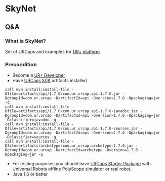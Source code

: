 # SkyNet

## Q&A

### What is SkyNet? 
 Set of URCaps and examples for [UR+ platform](https://www.universal-robots.com/plus/)


### Precondition
* Become a [UR+ Developer](https://www.universal-robots.com/plus/developer/)
* Have [URCaps SDK](https://plus.universal-robots.com/download-center/urcaps-sdk/)  artifacts installed
```
call mvn install:install-file -Dfile=artifacts/api/1.7.0/com.ur.urcap.api-1.7.0.jar -DgroupId=com.ur.urcap -DartifactId=api -Dversion=1.7.0 -Dpackaging=jar -q
call mvn install:install-file -Dfile=artifacts/api/1.7.0/com.ur.urcap.api-1.7.0-javadoc.jar -DgroupId=com.ur.urcap -DartifactId=api -Dversion=1.7.0 -Dpackaging=jar -Dclassifier=javadoc -q
call mvn install:install-file -Dfile=artifacts/api/1.7.0/com.ur.urcap.api-1.7.0-sources.jar -DgroupId=com.ur.urcap -DartifactId=api -Dversion=1.7.0 -Dpackaging=jar -Dclassifier=sources -q
call mvn install:install-file -Dfile=artifacts/archetype/com.ur.urcap.archetype-1.7.0.jar -DgroupId=com.ur.urcap -DartifactId=archetype -Dversion=1.7.0 -Dpackaging=jar -q
```
* For testing purposes you should have [URCaps Starter Package](https://plus.universal-robots.com/download-center/urcaps-starter-package/) with Universal Robots offline PolyScope simulator or real robot.
* Java 1.6 or better
 